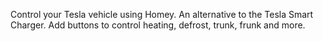 Control your Tesla vehicle using Homey. An alternative to the Tesla Smart Charger. Add buttons to control heating, defrost, trunk, frunk and more.